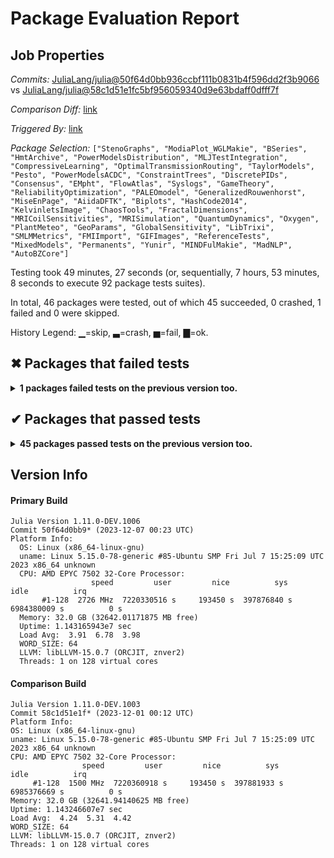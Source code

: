 # Package Evaluation Report

## Job Properties

*Commits:* [JuliaLang/julia@50f64d0bb936ccbf111b0831b4f596dd2f3b9066](https://github.com/JuliaLang/julia/commit/50f64d0bb936ccbf111b0831b4f596dd2f3b9066) vs [JuliaLang/julia@58c1d51e1fc5bf956059340d9e63bdaff0dfff7f](https://github.com/JuliaLang/julia/commit/58c1d51e1fc5bf956059340d9e63bdaff0dfff7f)

*Comparison Diff:* [link](https://github.com/JuliaLang/julia/compare/58c1d51e1fc5bf956059340d9e63bdaff0dfff7f...50f64d0bb936ccbf111b0831b4f596dd2f3b9066)

*Triggered By:* [link](https://github.com/JuliaLang/julia/pull/52338#issuecomment-1844121660)

*Package Selection:* `["StenoGraphs", "ModiaPlot_WGLMakie", "BSeries", "HmtArchive", "PowerModelsDistribution", "MLJTestIntegration", "CompressiveLearning", "OptimalTransmissionRouting", "TaylorModels", "Pesto", "PowerModelsACDC", "ConstraintTrees", "DiscretePIDs", "Consensus", "EMpht", "FlowAtlas", "Syslogs", "GameTheory", "ReliabilityOptimization", "PALEOmodel", "GeneralizedRouwenhorst", "MiseEnPage", "AiidaDFTK", "Biplots", "HashCode2014", "KelvinletsImage", "ChaosTools", "FractalDimensions", "MRICoilSensitivities", "MRISimulation", "QuantumDynamics", "Oxygen", "PlantMeteo", "GeoParams", "GlobalSensitivity", "LibTrixi", "SMLMMetrics", "FMIImport", "GIFImages", "ReferenceTests", "MixedModels", "Permanents", "Yunir", "MINDFulMakie", "MadNLP", "AutoBZCore"]`

Testing took 49 minutes, 27 seconds (or, sequentially, 7 hours, 53 minutes, 8 seconds to execute 92 package tests suites).

In total, 46 packages were tested, out of which 45 succeeded, 0 crashed, 1 failed and 0 were skipped.


History Legend: ▁=skip, ▃=crash, ▅=fail, ▇=ok.

## ✖ Packages that failed tests

<details><summary><strong>1 packages failed tests on the previous version too.</strong></summary>
<p>

<details open><summary>Tests became inactive (1 packages):</summary>
<p>


| Package | History (11-6 to 12-5) |
| ------- | ------- |
| [Syslogs v0.3.0](https://s3.amazonaws.com/julialang-reports/nanosoldier/pkgeval/by_hash/50f64d0_vs_58c1d51/Syslogs.primary.log) | <span class="history">▇▇▅▅▇▅▇▇▇▇▇▇▇</span> |

</p>
</details>

</p>
</details>


## ✔ Packages that passed tests

<details><summary><strong>45 packages passed tests on the previous version too.</strong></summary>
<p>

| Package | History (11-6 to 12-5) |
| ------- | ------- |
| [MixedModels v4.22.3](https://s3.amazonaws.com/julialang-reports/nanosoldier/pkgeval/by_hash/50f64d0_vs_58c1d51/MixedModels.primary.log) | <span class="history">▇▇▇▅▅▇▇▅▅▇▇▅▇</span> |
| [PowerModelsDistribution v0.15.1](https://s3.amazonaws.com/julialang-reports/nanosoldier/pkgeval/by_hash/50f64d0_vs_58c1d51/PowerModelsDistribution.primary.log) | <span class="history">▇▇▇▇▇▇▇▇▇▇▇▇▇</span> |
| [MadNLP v0.7.0](https://s3.amazonaws.com/julialang-reports/nanosoldier/pkgeval/by_hash/50f64d0_vs_58c1d51/MadNLP.primary.log) | <span class="history">▅▇▇▇▅▇▇▇▇▇▇▇▇</span> |
| [ChaosTools v3.1.2](https://s3.amazonaws.com/julialang-reports/nanosoldier/pkgeval/by_hash/50f64d0_vs_58c1d51/ChaosTools.primary.log) | <span class="history">▇▅▅▇▇▇▇▇▇▇▇▇▅</span> |
| [TaylorModels v0.6.2](https://s3.amazonaws.com/julialang-reports/nanosoldier/pkgeval/by_hash/50f64d0_vs_58c1d51/TaylorModels.primary.log) | <span class="history">▇▇▇▇▅▇▇▇▇▇▇▇▇</span> |
| [Oxygen v1.2.0](https://s3.amazonaws.com/julialang-reports/nanosoldier/pkgeval/by_hash/50f64d0_vs_58c1d51/Oxygen.primary.log) | <span class="history">▇▇▇▇▇▇▇▇▇▇▇▇▇</span> |
| [FractalDimensions v1.8.0](https://s3.amazonaws.com/julialang-reports/nanosoldier/pkgeval/by_hash/50f64d0_vs_58c1d51/FractalDimensions.primary.log) | <span class="history">▇▇▅▅▅▇▅▇▅▇▇▇▇</span> |
| [PowerModelsACDC v0.7.0](https://s3.amazonaws.com/julialang-reports/nanosoldier/pkgeval/by_hash/50f64d0_vs_58c1d51/PowerModelsACDC.primary.log) | <span class="history">▇▇▇▇▇▇▇▇▇▇▇▇▇</span> |
| [GlobalSensitivity v2.4.0](https://s3.amazonaws.com/julialang-reports/nanosoldier/pkgeval/by_hash/50f64d0_vs_58c1d51/GlobalSensitivity.primary.log) | <span class="history">▅▅▅▅▇▅▇▅▇▇▇▅▇</span> |
| [GeoParams v0.5.1](https://s3.amazonaws.com/julialang-reports/nanosoldier/pkgeval/by_hash/50f64d0_vs_58c1d51/GeoParams.primary.log) | <span class="history">▇▇▇▇▇▇▇▅▇▇▅▇▇</span> |
| [PlantMeteo v0.6.0](https://s3.amazonaws.com/julialang-reports/nanosoldier/pkgeval/by_hash/50f64d0_vs_58c1d51/PlantMeteo.primary.log) | <span class="history">▇▇▇▇▇▇▇▅▇▇▇▇▇</span> |
| [HmtArchive v0.14.1](https://s3.amazonaws.com/julialang-reports/nanosoldier/pkgeval/by_hash/50f64d0_vs_58c1d51/HmtArchive.primary.log) | <span class="history">▇▇▅▇▇▇▇▅▅▇▅▇▇</span> |
| [FMIImport v0.16.3](https://s3.amazonaws.com/julialang-reports/nanosoldier/pkgeval/by_hash/50f64d0_vs_58c1d51/FMIImport.primary.log) | <span class="history">▇▅▇▇▇▅▇▇▇▇▅▇▅</span> |
| [MRICoilSensitivities v0.1.3](https://s3.amazonaws.com/julialang-reports/nanosoldier/pkgeval/by_hash/50f64d0_vs_58c1d51/MRICoilSensitivities.primary.log) | <span class="history">▅▅▅▇▇▇▅▇▅▇▇▇▅</span> |
| [Permanents v0.2.0](https://s3.amazonaws.com/julialang-reports/nanosoldier/pkgeval/by_hash/50f64d0_vs_58c1d51/Permanents.primary.log) | <span class="history">▇▇▅▇▇▇▇▇▇▇▇▇▇</span> |
| [StenoGraphs v0.2.0](https://s3.amazonaws.com/julialang-reports/nanosoldier/pkgeval/by_hash/50f64d0_vs_58c1d51/StenoGraphs.primary.log) | <span class="history">▇▇▇▇▇▇▇▇▇▇▇▇▇</span> |
| [Yunir v0.2.7](https://s3.amazonaws.com/julialang-reports/nanosoldier/pkgeval/by_hash/50f64d0_vs_58c1d51/Yunir.primary.log) | <span class="history">▇▇▅▇▇▇▅▇▅▇▇▅▇</span> |
| [MRISimulation v0.1.2](https://s3.amazonaws.com/julialang-reports/nanosoldier/pkgeval/by_hash/50f64d0_vs_58c1d51/MRISimulation.primary.log) | <span class="history">▇▇▅▇▇▇▇▇▅▅▅▅▇</span> |
| [GIFImages v0.1.0](https://s3.amazonaws.com/julialang-reports/nanosoldier/pkgeval/by_hash/50f64d0_vs_58c1d51/GIFImages.primary.log) | <span class="history">▇▇▇▇▇▇▇▇▇▇▇▇▇</span> |
| [HashCode2014 v0.1.0](https://s3.amazonaws.com/julialang-reports/nanosoldier/pkgeval/by_hash/50f64d0_vs_58c1d51/HashCode2014.primary.log) | <span class="history">▇▇▇▇▇▇▇▇▇▇▇▇▇</span> |
| [ModiaPlot_WGLMakie v0.5.0](https://s3.amazonaws.com/julialang-reports/nanosoldier/pkgeval/by_hash/50f64d0_vs_58c1d51/ModiaPlot_WGLMakie.primary.log) | <span class="history">▇▇▇▇▇▇▇▇▇▇▇▇▇</span> |
| [BSeries v0.1.58](https://s3.amazonaws.com/julialang-reports/nanosoldier/pkgeval/by_hash/50f64d0_vs_58c1d51/BSeries.primary.log) | <span class="history">▅▅▅▅▇▇▇▇▇▇▇▇▇</span> |
| [PALEOmodel v0.15.34](https://s3.amazonaws.com/julialang-reports/nanosoldier/pkgeval/by_hash/50f64d0_vs_58c1d51/PALEOmodel.primary.log) | <span class="history">▇▇▇▅▅▅▅▇▇▇▅▇▇</span> |
| [FlowAtlas v0.1.13](https://s3.amazonaws.com/julialang-reports/nanosoldier/pkgeval/by_hash/50f64d0_vs_58c1d51/FlowAtlas.primary.log) | <span class="history">▇▇▇▅▇▇▇▅▇▇▇▇▇</span> |
| [OptimalTransmissionRouting v0.1.4](https://s3.amazonaws.com/julialang-reports/nanosoldier/pkgeval/by_hash/50f64d0_vs_58c1d51/OptimalTransmissionRouting.primary.log) | <span class="history">▇▇▇▇▇▇▅▇▅▅▇▇▇</span> |
| [MLJTestIntegration v0.4.1](https://s3.amazonaws.com/julialang-reports/nanosoldier/pkgeval/by_hash/50f64d0_vs_58c1d51/MLJTestIntegration.primary.log) | <span class="history">▇▇▇▅▇▇▇▅▇▇▇▇▇</span> |
| [ConstraintTrees v0.5.0](https://s3.amazonaws.com/julialang-reports/nanosoldier/pkgeval/by_hash/50f64d0_vs_58c1d51/ConstraintTrees.primary.log) | <span class="history">▇▇▇▇▇▇▇▇▇▇▇▇▇</span> |
| [GameTheory v0.3.1](https://s3.amazonaws.com/julialang-reports/nanosoldier/pkgeval/by_hash/50f64d0_vs_58c1d51/GameTheory.primary.log) | <span class="history">▇▇▇▇▇▅▅▅▇▇▇▅▇</span> |
| [DiscretePIDs v0.1.3](https://s3.amazonaws.com/julialang-reports/nanosoldier/pkgeval/by_hash/50f64d0_vs_58c1d51/DiscretePIDs.primary.log) | <span class="history">▅▇▅▇▇▇▇▇▇▇▇▇▇</span> |
| [MINDFulMakie v0.1.0](https://s3.amazonaws.com/julialang-reports/nanosoldier/pkgeval/by_hash/50f64d0_vs_58c1d51/MINDFulMakie.primary.log) | <span class="history">▅▅▅▇▇▅▇▅▇▅▇▇▇</span> |
| [ReferenceTests v0.10.2](https://s3.amazonaws.com/julialang-reports/nanosoldier/pkgeval/by_hash/50f64d0_vs_58c1d51/ReferenceTests.primary.log) | <span class="history">▇▅▇▇▇▅▅▅▅▅▇▇▇</span> |
| [Pesto v0.1.5](https://s3.amazonaws.com/julialang-reports/nanosoldier/pkgeval/by_hash/50f64d0_vs_58c1d51/Pesto.primary.log) | <span class="history">▅▅▅▅▇▅▇▅▅▇▇▇▅</span> |
| [AiidaDFTK v0.1.4](https://s3.amazonaws.com/julialang-reports/nanosoldier/pkgeval/by_hash/50f64d0_vs_58c1d51/AiidaDFTK.primary.log) | <span class="history">▇▇▅▇▇▇▅▇▇▅▅▅▇</span> |
| [KelvinletsImage v0.0.3](https://s3.amazonaws.com/julialang-reports/nanosoldier/pkgeval/by_hash/50f64d0_vs_58c1d51/KelvinletsImage.primary.log) | <span class="history">▇▃▃▃▃▃▇▇▇▇▇▇▇</span> |
| [Biplots v1.1.0](https://s3.amazonaws.com/julialang-reports/nanosoldier/pkgeval/by_hash/50f64d0_vs_58c1d51/Biplots.primary.log) | <span class="history">▅▅▅▅▅▅▅▅▅▅▇▇▅</span> |
| [GeneralizedRouwenhorst v1.0.0](https://s3.amazonaws.com/julialang-reports/nanosoldier/pkgeval/by_hash/50f64d0_vs_58c1d51/GeneralizedRouwenhorst.primary.log) | <span class="history">▇▇▇▇▇▇▇▇▇▇▇▇▇</span> |
| [LibTrixi v0.1.4](https://s3.amazonaws.com/julialang-reports/nanosoldier/pkgeval/by_hash/50f64d0_vs_58c1d51/LibTrixi.primary.log) | <span class="history">▇▅▅▇▅▅▅▇▅▇▅▅▅</span> |
| [SMLMMetrics v0.1.3](https://s3.amazonaws.com/julialang-reports/nanosoldier/pkgeval/by_hash/50f64d0_vs_58c1d51/SMLMMetrics.primary.log) | <span class="history">▇▇▇▇▅▅▇▅▅▇▇▇▇</span> |
| [CompressiveLearning v0.2.1](https://s3.amazonaws.com/julialang-reports/nanosoldier/pkgeval/by_hash/50f64d0_vs_58c1d51/CompressiveLearning.primary.log) | <span class="history">▇▇▇▅▅▅▅▅▅▇▇▇▇</span> |
| [ReliabilityOptimization v0.2.0](https://s3.amazonaws.com/julialang-reports/nanosoldier/pkgeval/by_hash/50f64d0_vs_58c1d51/ReliabilityOptimization.primary.log) | <span class="history">▅▅▇▇▇▇▇▇▇▇▇▇▇</span> |
| [EMpht v0.1.1](https://s3.amazonaws.com/julialang-reports/nanosoldier/pkgeval/by_hash/50f64d0_vs_58c1d51/EMpht.primary.log) | <span class="history">▇▅▅▅▇▇▇▇▇▇▇▇▇</span> |
| [Consensus v1.0.0](https://s3.amazonaws.com/julialang-reports/nanosoldier/pkgeval/by_hash/50f64d0_vs_58c1d51/Consensus.primary.log) | <span class="history">▇▇▅▇▅▇▇▇▅▅▇▇▇</span> |
| [MiseEnPage v0.2.1](https://s3.amazonaws.com/julialang-reports/nanosoldier/pkgeval/by_hash/50f64d0_vs_58c1d51/MiseEnPage.primary.log) | <span class="history">▅▅▅▇▅▇▇▅▅▇▅▇▇</span> |
| [AutoBZCore v0.3.5](https://s3.amazonaws.com/julialang-reports/nanosoldier/pkgeval/by_hash/50f64d0_vs_58c1d51/AutoBZCore.primary.log) | <span class="history">▅▅▅▅▇▇▇▅▅▇▅▅▅</span> |
| [QuantumDynamics v0.1.0](https://s3.amazonaws.com/julialang-reports/nanosoldier/pkgeval/by_hash/50f64d0_vs_58c1d51/QuantumDynamics.primary.log) | <span class="history">▇▇▅▇▇▇▇▇▅▇▇▇▇</span> |

</p>
</details>


## Version Info

#### Primary Build

```
Julia Version 1.11.0-DEV.1006
Commit 50f64d0bb9* (2023-12-07 00:23 UTC)
Platform Info:
  OS: Linux (x86_64-linux-gnu)
  uname: Linux 5.15.0-78-generic #85-Ubuntu SMP Fri Jul 7 15:25:09 UTC 2023 x86_64 unknown
  CPU: AMD EPYC 7502 32-Core Processor: 
                  speed         user         nice          sys         idle          irq
       #1-128  2726 MHz  7220330516 s     193450 s  397876840 s  6984380009 s          0 s
  Memory: 32.0 GB (32642.01171875 MB free)
  Uptime: 1.143165943e7 sec
  Load Avg:  3.91  6.78  3.98
  WORD_SIZE: 64
  LLVM: libLLVM-15.0.7 (ORCJIT, znver2)
  Threads: 1 on 128 virtual cores

```

  #### Comparison Build

  ```
Julia Version 1.11.0-DEV.1003
Commit 58c1d51e1f* (2023-12-01 00:12 UTC)
Platform Info:
  OS: Linux (x86_64-linux-gnu)
  uname: Linux 5.15.0-78-generic #85-Ubuntu SMP Fri Jul 7 15:25:09 UTC 2023 x86_64 unknown
  CPU: AMD EPYC 7502 32-Core Processor: 
                  speed         user         nice          sys         idle          irq
       #1-128  1500 MHz  7220360918 s     193450 s  397881933 s  6985376669 s          0 s
  Memory: 32.0 GB (32641.94140625 MB free)
  Uptime: 1.143246607e7 sec
  Load Avg:  4.24  5.31  4.42
  WORD_SIZE: 64
  LLVM: libLLVM-15.0.7 (ORCJIT, znver2)
  Threads: 1 on 128 virtual cores

  ```
  <!-- Generated on 2023-12-06T22:57:32.610 -->
